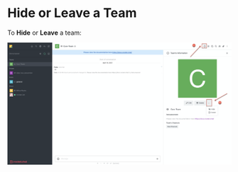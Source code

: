 # Hide or Leave a Team

To **Hide** or **Leave** a team:

![](../../../.gitbook/assets/image%20%28368%29.png)

